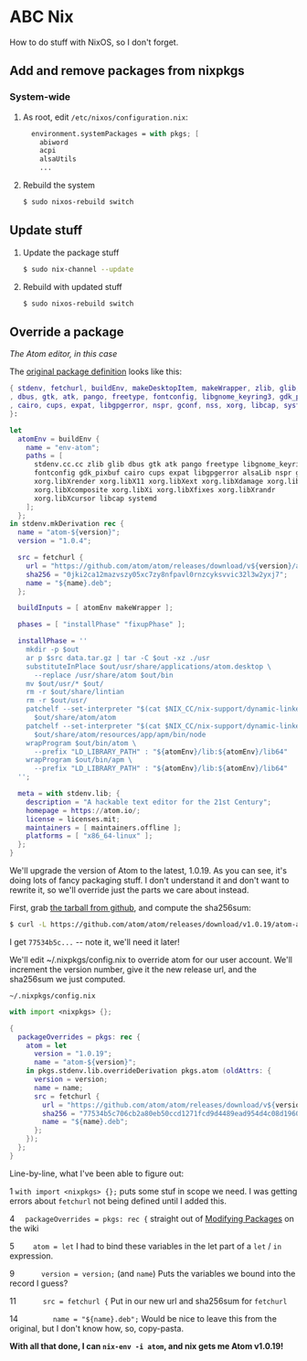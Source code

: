 # ABC Nix

How to do stuff with NixOS, so I don't forget.


## Add and remove packages from nixpkgs

### System-wide

1. As root, edit `/etc/nixos/configuration.nix`:

    ```nix
      environment.systemPackages = with pkgs; [
        abiword
        acpi
        alsaUtils
        ...
    ```

2. Rebuild the system

    ```bash
    $ sudo nixos-rebuild switch
    ```


## Update stuff

1. Update the package stuff

    ```bash
    $ sudo nix-channel --update
    ```

2. Rebuild with updated stuff

    ```bash
    $ sudo nixos-rebuild switch
    ```

## Override a package

_The Atom editor, in this case_

The [original package definition](https://github.com/NixOS/nixpkgs/blob/release-15.09/pkgs/applications/editors/atom/default.nix) looks like this:

```nix
{ stdenv, fetchurl, buildEnv, makeDesktopItem, makeWrapper, zlib, glib, alsaLib
, dbus, gtk, atk, pango, freetype, fontconfig, libgnome_keyring3, gdk_pixbuf
, cairo, cups, expat, libgpgerror, nspr, gconf, nss, xorg, libcap, systemd
}:

let
  atomEnv = buildEnv {
    name = "env-atom";
    paths = [
      stdenv.cc.cc zlib glib dbus gtk atk pango freetype libgnome_keyring3
      fontconfig gdk_pixbuf cairo cups expat libgpgerror alsaLib nspr gconf nss
      xorg.libXrender xorg.libX11 xorg.libXext xorg.libXdamage xorg.libXtst
      xorg.libXcomposite xorg.libXi xorg.libXfixes xorg.libXrandr
      xorg.libXcursor libcap systemd
    ];
  };
in stdenv.mkDerivation rec {
  name = "atom-${version}";
  version = "1.0.4";

  src = fetchurl {
    url = "https://github.com/atom/atom/releases/download/v${version}/atom-amd64.deb";
    sha256 = "0jki2ca12mazvszy05xc7zy8nfpavl0rnzcyksvvic32l3w2yxj7";
    name = "${name}.deb";
  };

  buildInputs = [ atomEnv makeWrapper ];

  phases = [ "installPhase" "fixupPhase" ];

  installPhase = ''
    mkdir -p $out
    ar p $src data.tar.gz | tar -C $out -xz ./usr
    substituteInPlace $out/usr/share/applications/atom.desktop \
      --replace /usr/share/atom $out/bin
    mv $out/usr/* $out/
    rm -r $out/share/lintian
    rm -r $out/usr/
    patchelf --set-interpreter "$(cat $NIX_CC/nix-support/dynamic-linker)" \
      $out/share/atom/atom
    patchelf --set-interpreter "$(cat $NIX_CC/nix-support/dynamic-linker)" \
      $out/share/atom/resources/app/apm/bin/node
    wrapProgram $out/bin/atom \
      --prefix "LD_LIBRARY_PATH" : "${atomEnv}/lib:${atomEnv}/lib64"
    wrapProgram $out/bin/apm \
      --prefix "LD_LIBRARY_PATH" : "${atomEnv}/lib:${atomEnv}/lib64"
  '';

  meta = with stdenv.lib; {
    description = "A hackable text editor for the 21st Century";
    homepage = https://atom.io/;
    license = licenses.mit;
    maintainers = [ maintainers.offline ];
    platforms = [ "x86_64-linux" ];
  };
}

```

We'll upgrade the version of Atom to the latest, 1.0.19. As you can see, it's doing lots of fancy packaging stuff. I don't understand it and don't want to rewrite it, so we'll override just the parts we care about instead.

First, grab [the tarball from github](https://github.com/atom/atom/releases), and compute the sha256sum:

```bash
$ curl -L https://github.com/atom/atom/releases/download/v1.0.19/atom-amd64.deb | sha256sum
```

I get `77534b5c...` -- note it, we'll need it later!

We'll edit ~/.nixpkgs/config.nix to override atom for our user account. We'll increment the version number, give it the new release url, and the sha256sum we just computed.

`~/.nixpkgs/config.nix`
```nix
with import <nixpkgs> {};

{
  packageOverrides = pkgs: rec {
    atom = let
      version = "1.0.19";
      name = "atom-${version}";
    in pkgs.stdenv.lib.overrideDerivation pkgs.atom (oldAttrs: {
      version = version;
      name = name;
      src = fetchurl {
        url = "https://github.com/atom/atom/releases/download/v${version}/atom-amd64.deb";
        sha256 = "77534b5c706cb2a80eb50ccd1271fcd9d4489ead954d4c08d1960371b8dcfcce";
        name = "${name}.deb";
      };
    });
  };
}
```

Line-by-line, what I've been able to figure out:

1 `with import <nixpkgs> {};` puts some stuf in scope we need. I was getting errors about `fetchurl` not being defined until I added this.

4 `  packageOverrides = pkgs: rec {` straight out of [Modifying Packages](https://nixos.org/wiki/Nix_Modifying_Packages#Creating_a_config.nix_File) on the wiki

5 `    atom = let` I had to bind these variables in the let part of a `let` / `in` expression.

9 `      version = version;` (and `name`) Puts the variables we bound into the record I guess?

11 `      src = fetchurl {` Put in our new url and sha256sum for `fetchurl`

14 `        name = "${name}.deb";` Would be nice to leave this from the original, but I don't know how, so, copy-pasta.

**With all that done, I can `nix-env -i atom`, and nix gets me Atom v1.0.19!**
